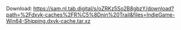 Download: https://sam.nl.tab.digital/s/oZRKz5So2B8gbzY/download?path=%2Fdxvk-caches%2FR%C5%8Dnin%20Trail&files=IndieGame-Win64-Shipping.dxvk-cache.tar.xz
